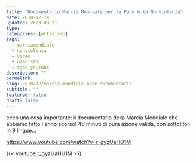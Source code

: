 ```yaml
---
title: "Documentario Marcia Mondiale per la Pace e la Nonviolenza"
date: 2010-12-14
updated: 2023-08-21
type: 
categories: [attivismo]
tags:
  - marciamondiale
  - nonviolenza
  - video
  - umanista
  - todo_youtube
description: ""
permalink: 
slug: 2010/12/marcia-mondiale-pace-documentario
subtitle: ""
featured: false
draft: false
---
```


ecco una cosa importante: il documentario della Marcia Mondiale che abbiamo fatto l'anno scorso! 46 minuti di pura azione valida, con sottotitoli in 9 lingue...

<https://www.youtube.com/watch?v=r_gyzUaHU1M>

{{< youtube r_gyzUaHU1M >}}
